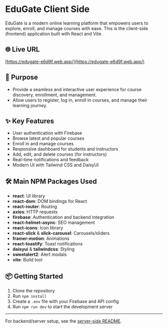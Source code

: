# EduGate Client Side

EduGate is a modern online learning platform that empowers users to explore, enroll, and manage courses with ease. This is the client-side (frontend) application built with React and Vite.

## 🌐 Live URL
[https://edugate-e6d9f.web.app/](https://edugate-e6d9f.web.app/)

## 🚀 Purpose
- Provide a seamless and interactive user experience for course discovery, enrollment, and management.
- Allow users to register, log in, enroll in courses, and manage their learning journey.

## ✨ Key Features
- User authentication with Firebase
- Browse latest and popular courses
- Enroll in and manage courses
- Responsive dashboard for students and instructors
- Add, edit, and delete courses (for instructors)
- Real-time notifications and feedback
- Modern UI with Tailwind CSS and DaisyUI

## 🛠️ Main NPM Packages Used
- **react**: UI library
- **react-dom**: DOM bindings for React
- **react-router**: Routing
- **axios**: HTTP requests
- **firebase**: Authentication and backend integration
- **react-helmet-async**: SEO management
- **react-icons**: Icon library
- **react-slick** & **slick-carousel**: Carousels/sliders
- **framer-motion**: Animations
- **react-toastify**: Toast notifications
- **daisyui** & **tailwindcss**: Styling
- **sweetalert2**: Alert modals
- **vite**: Build tool

## 📦 Getting Started
1. Clone the repository
2. Run `npm install`
3. Create a `.env` file with your Firebase and API config
4. Run `npm run dev` to start the development server

---

For backend/server setup, see the [server-side README](../edugate-server-side/README.md).

